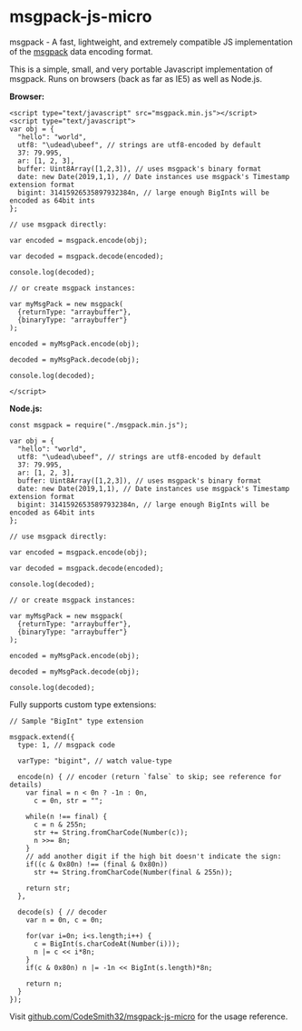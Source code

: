 # msgpack-js-micro
msgpack - A fast, lightweight, and extremely compatible JS implementation of the [msgpack](https://msgpack.org/) data encoding format.

This is a simple, small, and very portable Javascript implementation of msgpack. Runs on browsers (back as far as IE5) as well as Node.js.

**Browser:**

```
<script type="text/javascript" src="msgpack.min.js"></script>
<script type="text/javascript">
var obj = {
  "hello": "world",
  utf8: "\udead\ubeef", // strings are utf8-encoded by default
  37: 79.995,
  ar: [1, 2, 3],
  buffer: Uint8Array([1,2,3]), // uses msgpack's binary format
  date: new Date(2019,1,1), // Date instances use msgpack's Timestamp extension format
  bigint: 31415926535897932384n, // large enough BigInts will be encoded as 64bit ints
};

// use msgpack directly:

var encoded = msgpack.encode(obj);

var decoded = msgpack.decode(encoded);

console.log(decoded);

// or create msgpack instances:

var myMsgPack = new msgpack(
  {returnType: "arraybuffer"},
  {binaryType: "arraybuffer"}
);

encoded = myMsgPack.encode(obj);

decoded = myMsgPack.decode(obj);

console.log(decoded);

</script>
```

**Node.js:**

```
const msgpack = require("./msgpack.min.js");

var obj = {
  "hello": "world",
  utf8: "\udead\ubeef", // strings are utf8-encoded by default
  37: 79.995,
  ar: [1, 2, 3],
  buffer: Uint8Array([1,2,3]), // uses msgpack's binary format
  date: new Date(2019,1,1), // Date instances use msgpack's Timestamp extension format
  bigint: 31415926535897932384n, // large enough BigInts will be encoded as 64bit ints
};

// use msgpack directly:

var encoded = msgpack.encode(obj);

var decoded = msgpack.decode(encoded);

console.log(decoded);

// or create msgpack instances:

var myMsgPack = new msgpack(
  {returnType: "arraybuffer"},
  {binaryType: "arraybuffer"}
);

encoded = myMsgPack.encode(obj);

decoded = myMsgPack.decode(obj);

console.log(decoded);
```

Fully supports custom type extensions:
```
// Sample "BigInt" type extension

msgpack.extend({
  type: 1, // msgpack code

  varType: "bigint", // watch value-type

  encode(n) { // encoder (return `false` to skip; see reference for details)
    var final = n < 0n ? -1n : 0n,
      c = 0n, str = "";

    while(n !== final) {
      c = n & 255n;
      str += String.fromCharCode(Number(c));
      n >>= 8n;
    }
    // add another digit if the high bit doesn't indicate the sign:
    if((c & 0x80n) !== (final & 0x80n))
      str += String.fromCharCode(Number(final & 255n));

    return str;
  },

  decode(s) { // decoder
    var n = 0n, c = 0n;

    for(var i=0n; i<s.length;i++) {
      c = BigInt(s.charCodeAt(Number(i)));
      n |= c << i*8n;
    }
    if(c & 0x80n) n |= -1n << BigInt(s.length)*8n;

    return n;
  }
});
```

Visit [github.com/CodeSmith32/msgpack-js-micro](https://github.com/CodeSmith32/msgpack-js-micro) for the usage reference.